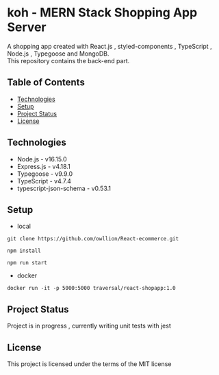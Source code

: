 ﻿# koh - MERN Stack Shopping App Server

A shopping app created with React.js , styled-components , TypeScript , Node.js , Typegoose and MongoDB.  
This repository contains the back-end part.

## Table of Contents

- [Technologies](#technologies)
- [Setup](#setup)
- [Project Status](#project-status)
- [License](#license)

## Technologies

- Node.js - v16.15.0
- Express.js - v4.18.1
- Typegoose - v9.9.0
- TypeScript - v4.7.4
- typescript-json-schema - v0.53.1

## Setup

- local

```
git clone https://github.com/owllion/React-ecommerce.git

npm install

npm run start
```

- docker

```
docker run -it -p 5000:5000 traversal/react-shopapp:1.0
```

## Project Status

Project is in progress , currently writing unit tests with jest

## License

This project is licensed under the terms of the MIT license
